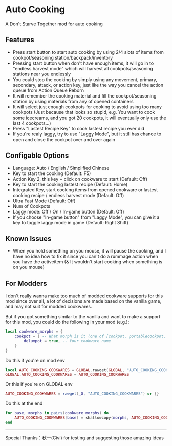 # Auto Cooking

A Don't Starve Together mod for auto cooking

## Features

- Press start button to start auto cooking by using 2/4 slots of items from cookpot/seasoning station/backpack/inventory
- Pressing start button when don't have enough items, it will go in to "endless harvest mode" which will harvest all cookpots/seasoning stations near you endlessly
- You could stop the cooking by simply using any movement, primary, secondary, attack, or action key, just like the way you cancel the action queue from Action Queue Reborn
- It will remember the cooking material and fill the cookpot/seasoning station by using materials from any of opened containers
- It will select just enough cookpots for cooking to avoid using too many cookpots (Just because that looks so stupid, e.g. You want to cook some icecreams, and you got 20 cookpots, it will eventually only use the last 4 cookpots...)
- Press "Lastest Recipe Key" to cook lastest recipe you ever did
- If you're realy laggy, try to use "Laggy Mode", but it still has chance to open and close the cookpot over and over again

## Configable Options

- Language: Auto / English / Simplified Chinese
- Key to start the cooking (Default: F5)
- Action Key 2, this key + click on cookware to start (Default: Off)
- Key to start the cooking lastest recipe (Default: Home)
- Integrated Key, start cooking items from opened cookware or lastest cooking recipe / endless harvest mode (Default: Off)
- Ultra Fast Mode (Default: Off)
- Num of Cookpots
- Laggy mode: Off / On / In-game button (Default: Off)
- If you choose "In-game button" from "Laggy Mode", you can give it a key to toggle laggy mode in game (Default: Right Shift)

## Known Issues

- When you hold something on you mouse, it will pause the cooking, and I have no idea how to fix it since you can't do a rummage action when you have the activeitem (& It wouldn't start cooking when something is on you mouse)

## For Modders

I don't really wanna make too much of modded cookware supports for this mod
since over all, a lot of decisions are made based on the vanilla game,
and may not suit for modded cookwares.

But if you got something similar to the vanilla and want to make a support for this mod,
you could do the following in your mod (e.g.):

```lua
local cookware_morphs = {
    cookpot = { -- What morph is it (one of [cookpot, portablecookpot, portablespicer])
        deluxpot = true, -- Your cookware name
    }
}
```

Do this if you're on mod env

```lua
local AUTO_COOKING_COOKWARES = GLOBAL.rawget(GLOBAL, "AUTO_COOKING_COOKWARES") or {}
GLOBAL.AUTO_COOKING_COOKWARES = AUTO_COOKING_COOKWARES
```

Or this if you're on GLOBAL env

```lua
AUTO_COOKING_COOKWARES = rawget(_G, "AUTO_COOKING_COOKWARES") or {}
```

Do this at the end

```lua
for base, morphs in pairs(cookware_morphs) do
    AUTO_COOKING_COOKWARES[base] = shallowcopy(morphs, AUTO_COOKING_COOKWARES[base])
end
```

---

Special Thanks：秋一(Civi) for testing and suggesting those amazing ideas
